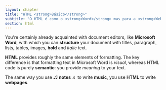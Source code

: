 ```yaml
---
layout: chapter
title: "HTML <strong>Básico</strong>"
subtitle: "O HTML é como o <strong>Word</strong> mas para a <strong>Web</strong>"
section: html
---
```


You're certainly already acquainted with document editors, like **Microsoft <strong>Word</strong>**, with which you can **structure** your document with titles, paragraph, lists, tables, images, **bold** and _italic_ text.

**HTML** provides roughly the same elements of formatting. The key difference is that formatting text in Microsoft Word is _visual_, whereas HTML code is purely **semantic**: you provide _meaning_ to your text.

The same way you use ♫ **notes** ♬ to write **music**, you use **HTML** to write **webpages**.
